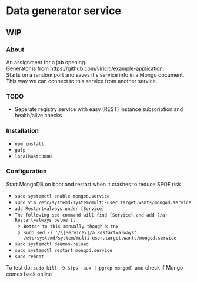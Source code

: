# Data generator service

## WIP

### About
An assignment for a job opening.  
Generator is from https://github.com/viriciti/example-application.  
Starts on a random port and saves it's service info in a Mongo document.  
This way we can connect to this service from another service.

### TODO
- Seperate registry service with easy (REST) instance subscription and health/alive checks

### Installation
- `npm install`
- `gulp`
- `localhost:3000`

### Configuration
Start MongoDB on boot and restart when it crashes to reduce SPOF risk

- `sudo systemctl enable mongod.service`  
- `sudo vim /etc/systemd/system/multi-user.target.wants/mongod.service`  
- `add Restart=always under [Service]`  
- `The following sed command will find [Service] and add (/a) Restart=always below it`  
  - `Better to this manually though k tnx`  
  - `sudo sed -i '/\[Service\]/a Restart=always' /etc/systemd/system/multi-user.target.wants/mongod.service`  
- `sudo systemctl daemon-reload`  
- `sudo systemctl restart mongod.service`  
- `sudo reboot`  

To test do: `sudo kill -9 $(ps -aux | pgrep mongod)` and check if Mongo comes back online
